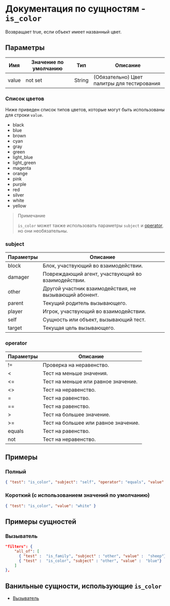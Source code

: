 # Документация по сущностям - `is_color`

Возвращает true, если объект имеет названный цвет.

## Параметры

| Имя   | Значение по умолчанию | Тип    | Описание                                    |
|-------|-----------------------|--------|---------------------------------------------|
| value | not set               | String | (Обязательно) Цвет палитры для тестирования |

### Список цветов

Ниже приведен список типов цветов, которые могут быть использованы для строки `value`.

+ black
+ blue
+ brown
+ cyan
+ gray
+ green
+ light_blue
+ light_green
+ magenta
+ orange
+ pink
+ purple
+ red
+ silver
+ white
+ yellow

> Примечание
> 
> `is_color` может также использовать параметры `subject` и [operator](../../../../Others/Operators.md), но они необязательны.

### subject

| Параметры | Описание                                               |
|-----------|--------------------------------------------------------|
| block     | Блок, участвующий во взаимодействии.                   |
| damager   | Повреждающий агент, участвующий во взаимодействии.     |
| other     | Другой участник взаимодействия, не вызывающий абонент. |
| parent    | Текущий родитель вызывающего.                          |
| player    | Игрок, участвующий во взаимодействии.                  |
| self      | Сущность или объект, вызывающий тест.                  |
| target    | Текущая цель вызывающего.                              |

### operator

| Параметры | Описание                             |
|-----------|--------------------------------------|
| !=        | Проверка на неравенство.             |
| <         | Тест на меньше значения.             |
| <=        | Тест на меньше или равное значение.  |
| <>        | Тест на неравенство.                 |
| =         | Тест на равенство.                   |
| ==        | Тест на равенство.                   |
| \>        | Тест на большее значение.            |
| >=        | Тест на большее или равное значение. |
| equals    | Тест на равенство.                   |
| not       | Тест на неравенство.                 |

## Примеры

### Полный

``` json
{ "test": "is_color", "subject": "self", "operator": "equals", "value": "white" }
```

### Короткий (с использованием значений по умолчанию)

``` json
{ "test": "is_color", "value": "white" }
```

## Примеры сущностей

### Вызыватель

``` json
"filters": { 
    "all_of": [
      { "test" :  "is_family", "subject" : "other", "value" :  "sheep"},
      { "test" :  "is_color", "subject" : "other", "value" :  "blue"}
    ] 
},
```

## Ванильные сущности, использующие `is_color`

+ [Вызыватель](../../../../Others/Entities/evocation_illager.md)
